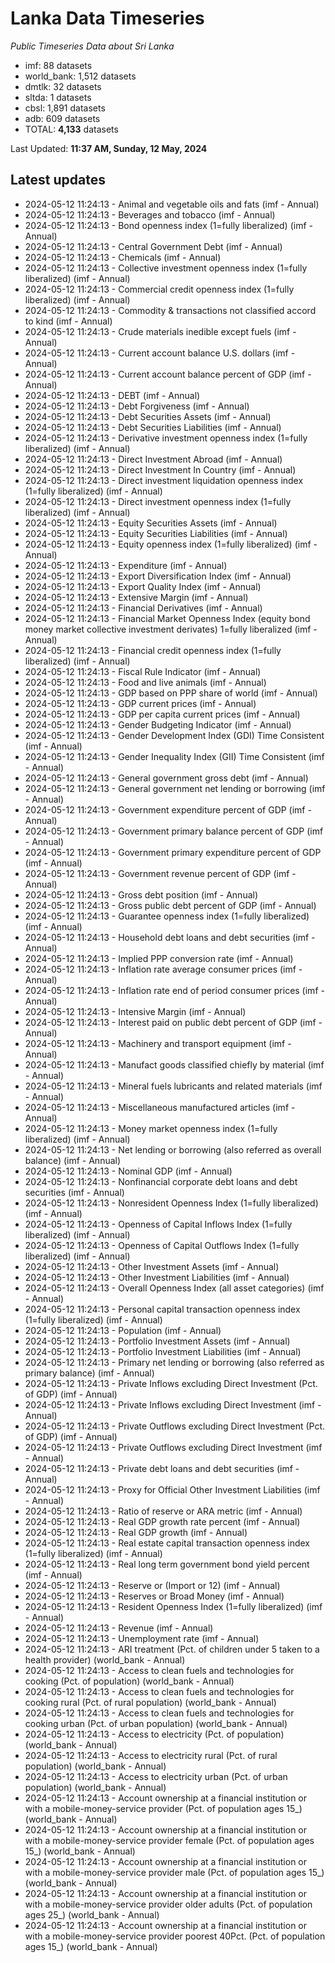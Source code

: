 # Lanka Data Timeseries
*Public Timeseries Data about Sri Lanka*

* imf: 88 datasets
* world_bank: 1,512 datasets
* dmtlk: 32 datasets
* sltda: 1 datasets
* cbsl: 1,891 datasets
* adb: 609 datasets
* TOTAL: **4,133** datasets

Last Updated: **11:37 AM, Sunday, 12 May, 2024**

## Latest updates

* 2024-05-12 11:24:13 - Animal and vegetable oils and fats (imf - Annual)
* 2024-05-12 11:24:13 - Beverages and tobacco (imf - Annual)
* 2024-05-12 11:24:13 - Bond openness index (1=fully liberalized) (imf - Annual)
* 2024-05-12 11:24:13 - Central Government Debt (imf - Annual)
* 2024-05-12 11:24:13 - Chemicals (imf - Annual)
* 2024-05-12 11:24:13 - Collective investment openness index (1=fully liberalized) (imf - Annual)
* 2024-05-12 11:24:13 - Commercial credit openness index (1=fully liberalized) (imf - Annual)
* 2024-05-12 11:24:13 - Commodity & transactions not classified accord to kind (imf - Annual)
* 2024-05-12 11:24:13 - Crude materials inedible except fuels (imf - Annual)
* 2024-05-12 11:24:13 - Current account balance U.S. dollars (imf - Annual)
* 2024-05-12 11:24:13 - Current account balance percent of GDP (imf - Annual)
* 2024-05-12 11:24:13 - DEBT (imf - Annual)
* 2024-05-12 11:24:13 - Debt Forgiveness (imf - Annual)
* 2024-05-12 11:24:13 - Debt Securities Assets (imf - Annual)
* 2024-05-12 11:24:13 - Debt Securities Liabilities (imf - Annual)
* 2024-05-12 11:24:13 - Derivative investment openness index (1=fully liberalized) (imf - Annual)
* 2024-05-12 11:24:13 - Direct Investment Abroad (imf - Annual)
* 2024-05-12 11:24:13 - Direct Investment In Country (imf - Annual)
* 2024-05-12 11:24:13 - Direct investment liquidation openness index (1=fully liberalized) (imf - Annual)
* 2024-05-12 11:24:13 - Direct investment openness index (1=fully liberalized) (imf - Annual)
* 2024-05-12 11:24:13 - Equity Securities Assets (imf - Annual)
* 2024-05-12 11:24:13 - Equity Securities Liabilities (imf - Annual)
* 2024-05-12 11:24:13 - Equity openness index (1=fully liberalized) (imf - Annual)
* 2024-05-12 11:24:13 - Expenditure (imf - Annual)
* 2024-05-12 11:24:13 - Export Diversification Index (imf - Annual)
* 2024-05-12 11:24:13 - Export Quality Index (imf - Annual)
* 2024-05-12 11:24:13 - Extensive Margin (imf - Annual)
* 2024-05-12 11:24:13 - Financial Derivatives (imf - Annual)
* 2024-05-12 11:24:13 - Financial Market Openness Index (equity bond money market collective investment derivates) 1=fully liberalized (imf - Annual)
* 2024-05-12 11:24:13 - Financial credit openness index (1=fully liberalized) (imf - Annual)
* 2024-05-12 11:24:13 - Fiscal Rule Indicator (imf - Annual)
* 2024-05-12 11:24:13 - Food and live animals (imf - Annual)
* 2024-05-12 11:24:13 - GDP based on PPP share of world (imf - Annual)
* 2024-05-12 11:24:13 - GDP current prices (imf - Annual)
* 2024-05-12 11:24:13 - GDP per capita current prices (imf - Annual)
* 2024-05-12 11:24:13 - Gender Budgeting Indicator (imf - Annual)
* 2024-05-12 11:24:13 - Gender Development Index (GDI) Time Consistent (imf - Annual)
* 2024-05-12 11:24:13 - Gender Inequality Index (GII) Time Consistent (imf - Annual)
* 2024-05-12 11:24:13 - General government gross debt (imf - Annual)
* 2024-05-12 11:24:13 - General government net lending or borrowing (imf - Annual)
* 2024-05-12 11:24:13 - Government expenditure percent of GDP (imf - Annual)
* 2024-05-12 11:24:13 - Government primary balance percent of GDP (imf - Annual)
* 2024-05-12 11:24:13 - Government primary expenditure percent of GDP (imf - Annual)
* 2024-05-12 11:24:13 - Government revenue percent of GDP (imf - Annual)
* 2024-05-12 11:24:13 - Gross debt position (imf - Annual)
* 2024-05-12 11:24:13 - Gross public debt percent of GDP (imf - Annual)
* 2024-05-12 11:24:13 - Guarantee openness index (1=fully liberalized) (imf - Annual)
* 2024-05-12 11:24:13 - Household debt loans and debt securities (imf - Annual)
* 2024-05-12 11:24:13 - Implied PPP conversion rate (imf - Annual)
* 2024-05-12 11:24:13 - Inflation rate average consumer prices (imf - Annual)
* 2024-05-12 11:24:13 - Inflation rate end of period consumer prices (imf - Annual)
* 2024-05-12 11:24:13 - Intensive Margin (imf - Annual)
* 2024-05-12 11:24:13 - Interest paid on public debt percent of GDP (imf - Annual)
* 2024-05-12 11:24:13 - Machinery and transport equipment (imf - Annual)
* 2024-05-12 11:24:13 - Manufact goods classified chiefly by material (imf - Annual)
* 2024-05-12 11:24:13 - Mineral fuels lubricants and related materials (imf - Annual)
* 2024-05-12 11:24:13 - Miscellaneous manufactured articles (imf - Annual)
* 2024-05-12 11:24:13 - Money market openness index (1=fully liberalized) (imf - Annual)
* 2024-05-12 11:24:13 - Net lending or borrowing (also referred as overall balance) (imf - Annual)
* 2024-05-12 11:24:13 - Nominal GDP (imf - Annual)
* 2024-05-12 11:24:13 - Nonfinancial corporate debt loans and debt securities (imf - Annual)
* 2024-05-12 11:24:13 - Nonresident Openness Index (1=fully liberalized) (imf - Annual)
* 2024-05-12 11:24:13 - Openness of Capital Inflows Index (1=fully liberalized) (imf - Annual)
* 2024-05-12 11:24:13 - Openness of Capital Outflows Index (1=fully liberalized) (imf - Annual)
* 2024-05-12 11:24:13 - Other Investment Assets (imf - Annual)
* 2024-05-12 11:24:13 - Other Investment Liabilities (imf - Annual)
* 2024-05-12 11:24:13 - Overall Openness Index (all asset categories) (imf - Annual)
* 2024-05-12 11:24:13 - Personal capital transaction openness index (1=fully liberalized) (imf - Annual)
* 2024-05-12 11:24:13 - Population (imf - Annual)
* 2024-05-12 11:24:13 - Portfolio Investment Assets (imf - Annual)
* 2024-05-12 11:24:13 - Portfolio Investment Liabilities (imf - Annual)
* 2024-05-12 11:24:13 - Primary net lending or borrowing (also referred as primary balance) (imf - Annual)
* 2024-05-12 11:24:13 - Private Inflows excluding Direct Investment (Pct. of GDP) (imf - Annual)
* 2024-05-12 11:24:13 - Private Inflows excluding Direct Investment (imf - Annual)
* 2024-05-12 11:24:13 - Private Outflows excluding Direct Investment (Pct. of GDP) (imf - Annual)
* 2024-05-12 11:24:13 - Private Outflows excluding Direct Investment (imf - Annual)
* 2024-05-12 11:24:13 - Private debt loans and debt securities (imf - Annual)
* 2024-05-12 11:24:13 - Proxy for Official Other Investment Liabilities (imf - Annual)
* 2024-05-12 11:24:13 - Ratio of reserve or ARA metric (imf - Annual)
* 2024-05-12 11:24:13 - Real GDP growth rate percent (imf - Annual)
* 2024-05-12 11:24:13 - Real GDP growth (imf - Annual)
* 2024-05-12 11:24:13 - Real estate capital transaction openness index (1=fully liberalized) (imf - Annual)
* 2024-05-12 11:24:13 - Real long term government bond yield percent (imf - Annual)
* 2024-05-12 11:24:13 - Reserve or (Import or 12) (imf - Annual)
* 2024-05-12 11:24:13 - Reserves or Broad Money (imf - Annual)
* 2024-05-12 11:24:13 - Resident Openness Index (1=fully liberalized) (imf - Annual)
* 2024-05-12 11:24:13 - Revenue (imf - Annual)
* 2024-05-12 11:24:13 - Unemployment rate (imf - Annual)
* 2024-05-12 11:24:13 - ARI treatment (Pct. of children under 5 taken to a health provider) (world_bank - Annual)
* 2024-05-12 11:24:13 - Access to clean fuels and technologies for cooking (Pct. of population) (world_bank - Annual)
* 2024-05-12 11:24:13 - Access to clean fuels and technologies for cooking rural (Pct. of rural population) (world_bank - Annual)
* 2024-05-12 11:24:13 - Access to clean fuels and technologies for cooking urban (Pct. of urban population) (world_bank - Annual)
* 2024-05-12 11:24:13 - Access to electricity (Pct. of population) (world_bank - Annual)
* 2024-05-12 11:24:13 - Access to electricity rural (Pct. of rural population) (world_bank - Annual)
* 2024-05-12 11:24:13 - Access to electricity urban (Pct. of urban population) (world_bank - Annual)
* 2024-05-12 11:24:13 - Account ownership at a financial institution or with a mobile-money-service provider (Pct. of population ages 15_) (world_bank - Annual)
* 2024-05-12 11:24:13 - Account ownership at a financial institution or with a mobile-money-service provider female (Pct. of population ages 15_) (world_bank - Annual)
* 2024-05-12 11:24:13 - Account ownership at a financial institution or with a mobile-money-service provider male (Pct. of population ages 15_) (world_bank - Annual)
* 2024-05-12 11:24:13 - Account ownership at a financial institution or with a mobile-money-service provider older adults (Pct. of population ages 25_) (world_bank - Annual)
* 2024-05-12 11:24:13 - Account ownership at a financial institution or with a mobile-money-service provider poorest 40Pct. (Pct. of population ages 15_) (world_bank - Annual)